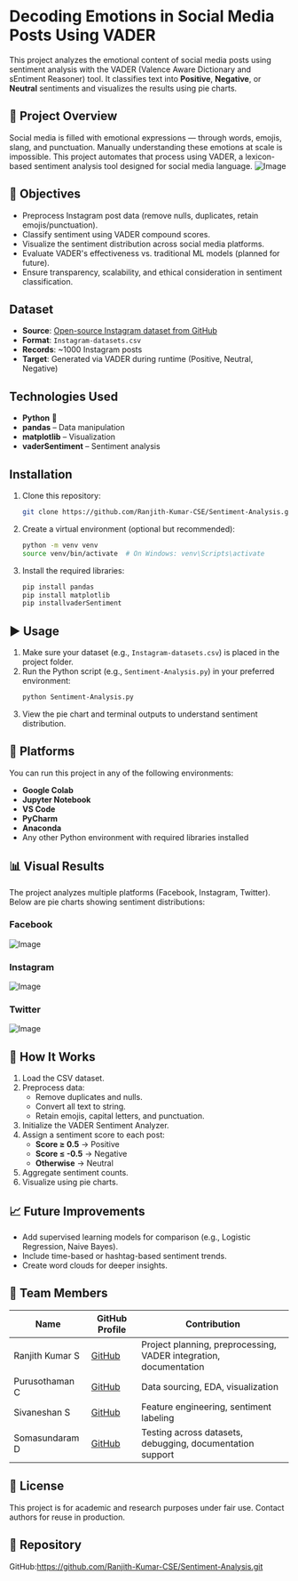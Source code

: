 # Decoding Emotions in Social Media Posts Using VADER

This project analyzes the emotional content of social media posts using sentiment analysis with the VADER (Valence Aware Dictionary and sEntiment Reasoner) tool. It classifies text into **Positive**, **Negative**, or **Neutral** sentiments and visualizes the results using pie charts.

## 📌 Project Overview

Social media is filled with emotional expressions — through words, emojis, slang, and punctuation. Manually understanding these emotions at scale is impossible. This project automates that process using VADER, a lexicon-based sentiment analysis tool designed for social media language.
![Image](https://github.com/user-attachments/assets/78e1d8b7-c9e0-460d-bbfd-62fdc99bc74d)

## 🎯 Objectives

- Preprocess Instagram post data (remove nulls, duplicates, retain emojis/punctuation).
- Classify sentiment using VADER compound scores.
- Visualize the sentiment distribution across social media platforms.
- Evaluate VADER's effectiveness vs. traditional ML models (planned for future).
- Ensure transparency, scalability, and ethical consideration in sentiment classification.

## Dataset

- **Source**: [Open-source Instagram dataset from GitHub](#)
- **Format**: `Instagram-datasets.csv`
- **Records**: ~1000 Instagram posts
- **Target**: Generated via VADER during runtime (Positive, Neutral, Negative)

## Technologies Used

- **Python** 🐍
- **pandas** – Data manipulation
- **matplotlib** – Visualization
- **vaderSentiment** – Sentiment analysis
  
## Installation
1. Clone this repository:
   ```bash
   git clone https://github.com/Ranjith-Kumar-CSE/Sentiment-Analysis.git
   ```

2. Create a virtual environment (optional but recommended):
   ```bash
   python -m venv venv
   source venv/bin/activate  # On Windows: venv\Scripts\activate
   ```

3. Install the required libraries:
   ```bash
   pip install pandas
   pip install matplotlib
   pip installvaderSentiment
   ```

## ▶️ Usage

1. Make sure your dataset (e.g., `Instagram-datasets.csv`) is placed in the project folder.
2. Run the Python script (e.g., `Sentiment-Analysis.py`) in your preferred environment:
   ```bash
   python Sentiment-Analysis.py
   ```
3. View the pie chart and terminal outputs to understand sentiment distribution.

## 🧪 Platforms

You can run this project in any of the following environments:

- **Google Colab**
- **Jupyter Notebook**
- **VS Code**
- **PyCharm**
- **Anaconda**
- Any other Python environment with required libraries installed

## 📊 Visual Results

The project analyzes multiple platforms (Facebook, Instagram, Twitter). Below are pie charts showing sentiment distributions:

### Facebook
![Image](https://github.com/user-attachments/assets/c4e6e175-db33-47f6-8f3e-b082d6ffb0b9)

### Instagram
![Image](https://github.com/user-attachments/assets/99c6e082-fdad-4165-ae2c-69ffb670c008)

### Twitter
![Image](https://github.com/user-attachments/assets/f8cf6c2e-9ba0-4a7e-8be8-65add098148e)

## 🚀 How It Works

1. Load the CSV dataset.
2. Preprocess data:
   - Remove duplicates and nulls.
   - Convert all text to string.
   - Retain emojis, capital letters, and punctuation.
3. Initialize the VADER Sentiment Analyzer.
4. Assign a sentiment score to each post:
   - **Score ≥ 0.5** → Positive
   - **Score ≤ -0.5** → Negative
   - **Otherwise** → Neutral
5. Aggregate sentiment counts.
6. Visualize using pie charts.

## 📈 Future Improvements

- Add supervised learning models for comparison (e.g., Logistic Regression, Naive Bayes).
- Include time-based or hashtag-based sentiment trends.
- Create word clouds for deeper insights.

## 👥 Team Members

| Name              | GitHub Profile                        | Contribution                                                                 |
|-------------------|----------------------------------------|------------------------------------------------------------------------------|
| Ranjith Kumar S   | [GitHub](https://github.com/ranjithkumar) | Project planning, preprocessing, VADER integration, documentation           |
| Purusothaman C    | [GitHub](https://github.com/purusothamanc) | Data sourcing, EDA, visualization                                            |
| Sivaneshan S      | [GitHub](https://github.com/sivaneshans) | Feature engineering, sentiment labeling                                      |
| Somasundaram D    | [GitHub](https://github.com/somasundaramd) | Testing across datasets, debugging, documentation support                   |



## 📄 License

This project is for academic and research purposes under fair use. Contact authors for reuse in production.

## 📎 Repository

GitHub:https://github.com/Ranjith-Kumar-CSE/Sentiment-Analysis.git


